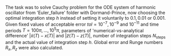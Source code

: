 The task was to solve Cauchy problem for the ODE system of harmonic oscillator from 'Euler_failure' folder with Dormand-Prince, now choosing the optimal integration step $h$
instead of setting it voluntarily to $0.1, 0.01$ or $0.001$. Given fixed values of acceptable error $tol = 10^{-7}, 10^{-9}$ and $10^{-11}$ and time periods
$T = 100 \pi, \dots , 10^5 \pi$, parameters of 'numerical-vs-analytical difference' $\left|\widetilde{x}(T) - x(T)\right|$ and $\left|\widetilde{z}(T) - z(T)\right|$,
number of integration steps $N_{\text{steps}}$ and the actual value of integration step $h$. Global error and Runge numbers $R_x, R_z$ were also calculated.

